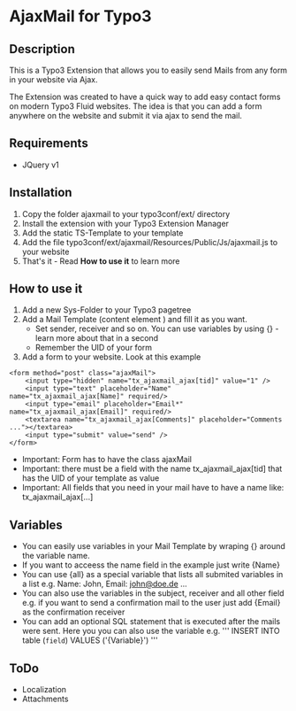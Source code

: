 # AjaxMail for Typo3

## Description
This is a Typo3 Extension that allows you to easily send Mails from any form in your website via Ajax. 

The Extension was created to have a quick way to add easy contact forms on modern Typo3 Fluid websites. 
The idea is that you can add a form anywhere on the website and submit it via ajax to send the mail.

## Requirements
- JQuery v1

## Installation
1. Copy the folder ajaxmail to your typo3conf/ext/ directory
2. Install the extension with your Typo3 Extension Manager 
3. Add the static TS-Template to your template
4. Add the file typo3conf/ext/ajaxmail/Resources/Public/Js/ajaxmail.js to your website
5. That's it - Read **How to use it** to learn more

## How to use it
1. Add a new Sys-Folder to your Typo3 pagetree
2. Add a Mail Template (content element ) and fill it as you want. 
	* Set sender, receiver and so on. You can use variables by using {} - learn more about that in a second
	* Remember the UID of your form 
3. Add a form to your website. Look at this example
```
<form method="post" class="ajaxMail">
	<input type="hidden" name="tx_ajaxmail_ajax[tid]" value="1" />
	<input type="text" placeholder="Name" name="tx_ajaxmail_ajax[Name]" required/>
	<input type="email" placeholder="Email*" name="tx_ajaxmail_ajax[Email]" required/>
	<textarea name="tx_ajaxmail_ajax[Comments]" placeholder="Comments ..."></textarea>
	<input type="submit" value="send" />
</form>
```
* Important: Form has to have the class ajaxMail
* Important: there must be a field with the name tx_ajaxmail_ajax[tid] that has the UID of your template as value
* Important: All fields that you need in your mail have to have a name like: tx_ajaxmail_ajax[...]

## Variables
* You can easily use variables in your Mail Template by wraping {} around the variable name.
* If you want to acceess the name field in the example just write {Name}
* You can use {all} as a special variable that lists all submited variables in a list e.g. Name: John, Email: john@doe.de ...
* You can also use the variables in the subject, receiver and all other field e.g. if you want to send a confirmation mail to the user just add {Email} as the confirmation receiver
* You can add an optional SQL statement that is executed after the mails were sent. Here you you can also use the variable e.g. 
'''
INSERT INTO table (`field`) VALUES ('{Variable}')
'''

## ToDo
* Localization
* Attachments
